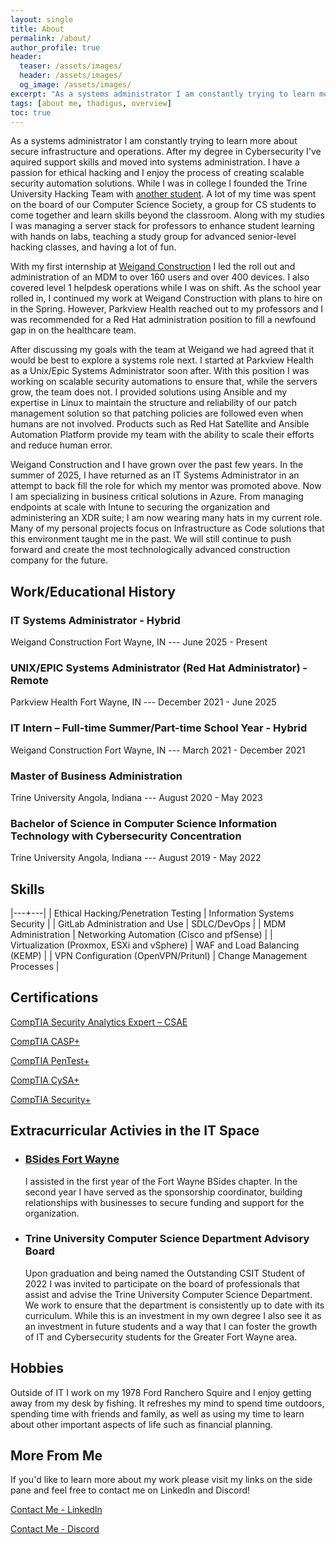 ```yaml
---
layout: single
title: About
permalink: /about/
author_profile: true
header: 
  teaser: /assets/images/
  header: /assets/images/
  og_image: /assets/images/
excerpt: "As a systems administrator I am constantly trying to learn more about secure infrastructure and operations. After my degree in Cybersecurity I've aquired support skills and moved into systems administration. I have a passion for ethical hacking and I enjoy the process of creating scalable security automation solutions."
tags: [about me, thadigus, overview]
toc: true
---
```


As a systems administrator I am constantly trying to learn more about secure infrastructure and operations. After my degree in Cybersecurity I've aquired support skills and moved into systems administration. I have a passion for ethical hacking and I enjoy the process of creating scalable security automation solutions. While I was in college I founded the Trine University Hacking Team with [another student](https://www.linkedin.com/in/eric-gaby-mba-a64439194/). A lot of my time was spent on the board of our Computer Science Society, a group for CS students to come together and learn skills beyond the classroom. Along with my studies I was managing a server stack for professors to enhance student learning with hands on labs, teaching a study group for advanced senior-level hacking classes, and having a lot of fun.

With my first internship at [Weigand Construction](https://www.weigandconstruction.com/) I led the roll out and administration of an MDM to over 160 users and over 400 devices. I also covered level 1 helpdesk operations while I was on shift. As the school year rolled in, I continued my work at Weigand Construction with plans to hire on in the Spring. However, Parkview Health reached out to my professors and I was recommended for a Red Hat administration position to fill a newfound gap in on the healthcare team.

After discussing my goals with the team at Weigand we had agreed that it would be best to explore a systems role next. I started at Parkview Health as a Unix/Epic Systems Administrator soon after. With this position I was working on scalable security automations to ensure that, while the servers grow, the team does not. I provided solutions using Ansible and my expertise in Linux to maintain the structure and reliability of our patch management solution so that patching policies are followed even when humans are not involved. Products such as Red Hat Satellite and Ansible Automation Platform provide my team with the ability to scale their efforts and reduce human error.

Weigand Construction and I have grown over the past few years. In the summer of 2025, I have returned as an IT Systems Administrator in an attempt to back fill the role for which my mentor was promoted above. Now I am specializing in business critical solutions in Azure. From managing endpoints at scale with Intune to securing the organization and administering an XDR suite; I am now wearing many hats in my current role. Many of my personal projects focus on Infrastructure as Code solutions that this environment taught me in the past. We will still continue to push forward and create the most technologically advanced construction company for the future.

## Work/Educational History

### IT Systems Administrator - Hybrid

Weigand Construction Fort Wayne, IN --- June 2025 - Present

### UNIX/EPIC Systems Administrator (Red Hat Administrator) - Remote

Parkview Health Fort Wayne, IN --- December 2021 - June 2025

### IT Intern – Full-time Summer/Part-time School Year - Hybrid

Weigand Construction Fort Wayne, IN --- March 2021 - December 2021

### Master of Business Administration

Trine University Angola, Indiana --- August 2020 - May 2023

### Bachelor of Science in Computer Science Information Technology with Cybersecurity Concentration

Trine University Angola, Indiana --- August 2019 - May 2022

## Skills

|---+---|
| Ethical Hacking/Penetration Testing | Information Systems Security |
| GitLab Administration and Use | SDLC/DevOps |
| MDM Administration | Networking Automation (Cisco and pfSense) |
| Virtualization (Proxmox, ESXi and vSphere) | WAF and Load Balancing (KEMP) |
| VPN Configuration (OpenVPN/Pritunl) | Change Management Processes |

## Certifications

[CompTIA Security Analytics Expert – CSAE](https://www.credly.com/badges/42f7c3bc-6f74-4769-a7a8-beb38be4c392/public_url)

[CompTIA CASP+](https://www.credly.com/badges/274917e1-77ba-4a73-b478-f23fd0cb69e6/public_url)

[CompTIA PenTest+](https://www.credly.com/badges/61b9b1e7-7659-42c6-834e-05ad49adba66/public_url)

[CompTIA CySA+](https://www.credly.com/badges/db2aa6b0-e829-4c75-8f5a-35114872e7f7/public_url)

[CompTIA Security+](https://www.credly.com/badges/7cc3513c-f909-4d95-8404-074a7b4bef1e?source=linked_in_profile)

## Extracurricular Activies in the IT Space

- ### [BSides Fort Wayne](https://bsidesfortwayne.org/)

  I assisted in the first year of the Fort Wayne BSides chapter. In the second year I have served as the sponsorship coordinator, building relationships with businesses to secure funding and support for the organization.

- ### Trine University Computer Science Department Advisory Board

  Upon graduation and being named the Outstanding CSIT Student of 2022 I was invited to participate on the board of professionals that assist and advise the Trine University Computer Science Department. We work to ensure that the department is consistently up to date with its curriculum. While this is an investment in my own degree I also see it as an investment in future students and a way that I can foster the growth of IT and Cybersecurity students for the Greater Fort Wayne area.

## Hobbies

Outside of IT I work on my 1978 Ford Ranchero Squire and I enjoy getting away from my desk by fishing. It refreshes my mind to spend time outdoors, spending time with friends and family, as well as using my time to learn about other important aspects of life such as financial planning.

## More From Me

If you'd like to learn more about my work please visit my links on the side pane and feel free to contact me on LinkedIn and Discord!

[Contact Me - LinkedIn](https://www.linkedin.com/in/thadigus/)

[Contact Me - Discord](https://discordapp.com/users/201002397974134785)
